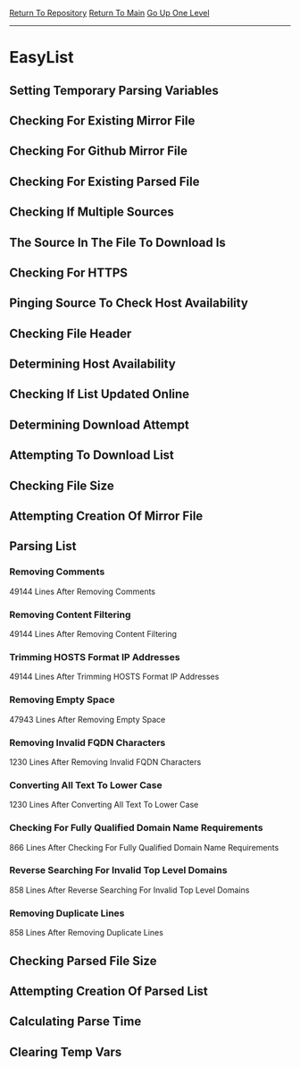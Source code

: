 [Return To Repository](https://github.com/deathbybandaid/piholeparser/)
[Return To Main](https://github.com/deathbybandaid/piholeparser/blob/master/RecentRunLogs/Mainlog.md)
[Go Up One Level](https://github.com/deathbybandaid/piholeparser/blob/master/RecentRunLogs/TopLevelScripts/30-Processing-External-Blacklists.md)
____________________________________
# EasyList
## Setting Temporary Parsing Variables
## Checking For Existing Mirror File
## Checking For Github Mirror File
## Checking For Existing Parsed File
## Checking If Multiple Sources
## The Source In The File To Download Is
## Checking For HTTPS
## Pinging Source To Check Host Availability
## Checking File Header
## Determining Host Availability
## Checking If List Updated Online
## Determining Download Attempt
## Attempting To Download List
## Checking File Size
## Attempting Creation Of Mirror File
## Parsing List
### Removing Comments
49144 Lines After Removing Comments
### Removing Content Filtering
49144 Lines After Removing Content Filtering
### Trimming HOSTS Format IP Addresses
49144 Lines After Trimming HOSTS Format IP Addresses
### Removing Empty Space
47943 Lines After Removing Empty Space
### Removing Invalid FQDN Characters
1230 Lines After Removing Invalid FQDN Characters
### Converting All Text To Lower Case
1230 Lines After Converting All Text To Lower Case
### Checking For Fully Qualified Domain Name Requirements
866 Lines After Checking For Fully Qualified Domain Name Requirements
### Reverse Searching For Invalid Top Level Domains
858 Lines After Reverse Searching For Invalid Top Level Domains
### Removing Duplicate Lines
858 Lines After Removing Duplicate Lines
## Checking Parsed File Size
## Attempting Creation Of Parsed List
## Calculating Parse Time
## Clearing Temp Vars
